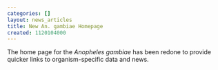 ```yaml
---
categories: []
layout: news_articles
title: New An. gambiae Homepage
created: 1120104000
---
```

The home page for the <em>Anopheles gambiae</em> has been redone to provide quicker links to organism-specific data and news. 
